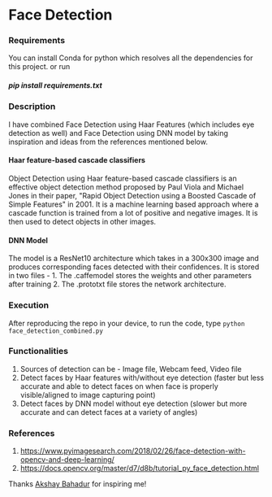 # Face Detection

### Requirements
You can install Conda for python which resolves all the dependencies for this project.
or run 
##### pip install requirements.txt

### Description
I have combined Face Detection using Haar Features (which includes eye detection as well) and Face Detection using DNN model by taking inspiration and ideas from the references mentioned below.

#### Haar feature-based cascade classifiers
Object Detection using Haar feature-based cascade classifiers is an effective object detection method proposed by Paul Viola and Michael Jones in their paper, "Rapid Object Detection using a Boosted Cascade of Simple Features" in 2001. It is a machine learning based approach where a cascade function is trained from a lot of positive and negative images. It is then used to detect objects in other images.

#### DNN Model
The model is a ResNet10 architecture which takes in a 300x300 image and produces corresponding faces detected with their confidences. It is stored in two files - 1. The .caffemodel stores the weights and other parameters after training 2. The .prototxt file stores the network architecture.

### Execution
After reproducing the repo in your device, to run the code, type `python face_detection_combined.py`

### Functionalities
1) Sources of detection can be - Image file, Webcam feed, Video file
2) Detect faces by Haar features with/without eye detection (faster but less accurate and able to detect faces on when face is properly visible/aligned to image capturing point)
3) Detect faces by DNN model without eye detection (slower but more accurate and can detect faces at a variety of angles)

### References
1) https://www.pyimagesearch.com/2018/02/26/face-detection-with-opencv-and-deep-learning/
2) https://docs.opencv.org/master/d7/d8b/tutorial_py_face_detection.html

Thanks [Akshay Bahadur](https://github.com/akshaybahadur21/) for inspiring me!

